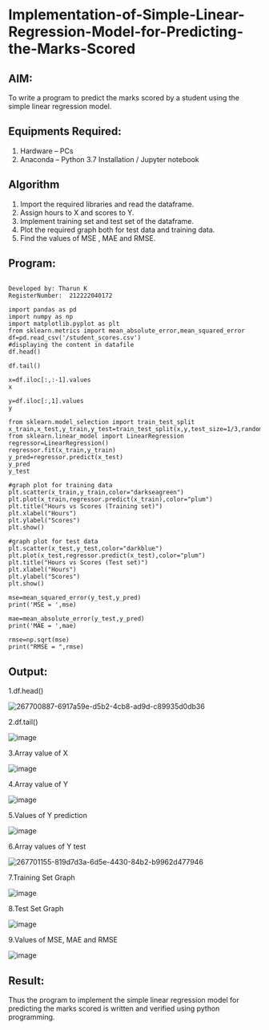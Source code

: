  # Implementation-of-Simple-Linear-Regression-Model-for-Predicting-the-Marks-Scored

## AIM:
To write a program to predict the marks scored by a student using the simple linear regression model.

## Equipments Required:
1. Hardware – PCs
2. Anaconda – Python 3.7 Installation / Jupyter notebook

## Algorithm
1. Import the required libraries and read the dataframe.
2. Assign hours to X and scores to Y.
3. Implement training set and test set of the dataframe.
4. Plot the required graph both for test data and training data.
5. Find the values of MSE , MAE and RMSE.

## Program:
```

Developed by: Tharun K
RegisterNumber:  212222040172

import pandas as pd
import numpy as np
import matplotlib.pyplot as plt
from sklearn.metrics import mean_absolute_error,mean_squared_error
df=pd.read_csv('/student_scores.csv')
#displaying the content in datafile
df.head()

df.tail()

x=df.iloc[:,:-1].values
x

y=df.iloc[:,1].values
y

from sklearn.model_selection import train_test_split
x_train,x_test,y_train,y_test=train_test_split(x,y,test_size=1/3,random_state=0)
from sklearn.linear_model import LinearRegression
regressor=LinearRegression()
regressor.fit(x_train,y_train)
y_pred=regressor.predict(x_test)
y_pred
y_test

#graph plot for training data
plt.scatter(x_train,y_train,color="darkseagreen")
plt.plot(x_train,regressor.predict(x_train),color="plum")
plt.title("Hours vs Scores (Training set)")
plt.xlabel("Hours")
plt.ylabel("Scores")
plt.show()

#graph plot for test data
plt.scatter(x_test,y_test,color="darkblue")
plt.plot(x_test,regressor.predict(x_test),color="plum")
plt.title("Hours vs Scores (Test set)")
plt.xlabel("Hours")
plt.ylabel("Scores")
plt.show()

mse=mean_squared_error(y_test,y_pred)
print('MSE = ',mse)

mae=mean_absolute_error(y_test,y_pred)
print('MAE = ',mae)

rmse=np.sqrt(mse)
print("RMSE = ",rmse)

```

## Output:


1.df.head()

![267700887-6917a59e-d5b2-4cb8-ad9d-c89935d0db36](https://github.com/Tharun-1000/Implementation-of-Simple-Linear-Regression-Model-for-Predicting-the-Marks-Scored/assets/135952958/08cf3b3f-419b-45ee-a2fb-94142e6e8520)


2.df.tail()

![image](https://github.com/Tharun-1000/Implementation-of-Simple-Linear-Regression-Model-for-Predicting-the-Marks-Scored/assets/135952958/d76b3e28-fdc5-4f96-b43b-864da8fdfbd9)


3.Array value of X

![image](https://github.com/Tharun-1000/Implementation-of-Simple-Linear-Regression-Model-for-Predicting-the-Marks-Scored/assets/135952958/99ac6f59-81fd-4e1f-9594-0dc15425d1e5)

4.Array value of Y

![image](https://github.com/Tharun-1000/Implementation-of-Simple-Linear-Regression-Model-for-Predicting-the-Marks-Scored/assets/135952958/60420830-851f-4767-875b-2265fe50bf58)

5.Values of Y prediction

![image](https://github.com/Tharun-1000/Implementation-of-Simple-Linear-Regression-Model-for-Predicting-the-Marks-Scored/assets/135952958/eeed566f-b571-4ec4-80bf-02de230a3018)

6.Array values of Y test

![267701155-819d7d3a-6d5e-4430-84b2-b9962d477946](https://github.com/Tharun-1000/Implementation-of-Simple-Linear-Regression-Model-for-Predicting-the-Marks-Scored/assets/135952958/fb6565eb-cc32-4d99-9aaa-0c8470a8606a)

7.Training Set Graph

![image](https://github.com/Tharun-1000/Implementation-of-Simple-Linear-Regression-Model-for-Predicting-the-Marks-Scored/assets/135952958/bda02448-20f5-49fa-9312-8dd7eba79e21)

8.Test Set Graph

![image](https://github.com/Tharun-1000/Implementation-of-Simple-Linear-Regression-Model-for-Predicting-the-Marks-Scored/assets/135952958/304d438c-7207-433c-9a1b-d3792711d8d1)

9.Values of MSE, MAE and RMSE

![image](https://github.com/Tharun-1000/Implementation-of-Simple-Linear-Regression-Model-for-Predicting-the-Marks-Scored/assets/135952958/3fe64691-4fed-474e-86df-3060bce4ffde)




## Result:
Thus the program to implement the simple linear regression model for predicting the marks scored is written and verified using python programming.
